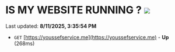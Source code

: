 # IS MY WEBSITE RUNNING ? [![](https://img.shields.io/static/v1?label=Sponsor&message=%E2%9D%A4&logo=GitHub&color=%23fe8e86)](https://github.com/sponsors/Youssef-Lehmam)

Last updated: **8/11/2025, 3:35:54 PM**

- `GET` [https://youssefservice.me](https://youssefservice.me) - **Up** (268ms)
